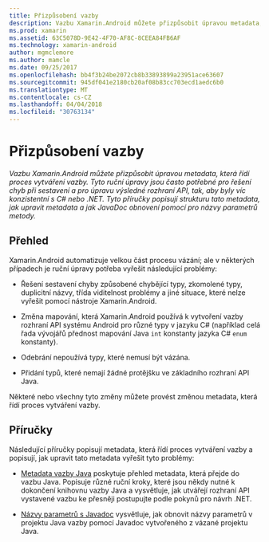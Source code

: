 ```yaml
---
title: Přizpůsobení vazby
description: Vazbu Xamarin.Android můžete přizpůsobit úpravou metadata, která řídí proces vytváření vazby. Tyto ruční úpravy jsou často potřebné pro řešení chyb při sestavení a pro úpravu výsledné rozhraní API, tak, aby byly víc konzistentní s C# nebo .NET. Tyto příručky popisují strukturu tato metadata, jak upravit metadata a jak JavaDoc obnovení pomocí pro názvy parametrů metody.
ms.prod: xamarin
ms.assetid: 63C5078D-9E42-4F70-AF8C-8CEEA84FB6AF
ms.technology: xamarin-android
author: mgmclemore
ms.author: mamcle
ms.date: 09/25/2017
ms.openlocfilehash: bb4f3b24be2072cb8b33893899a23951ace63607
ms.sourcegitcommit: 945df041e2180cb20af08b83cc703ecd1aedc6b0
ms.translationtype: MT
ms.contentlocale: cs-CZ
ms.lasthandoff: 04/04/2018
ms.locfileid: "30763134"
---
```

# <a name="customizing-bindings"></a>Přizpůsobení vazby

_Vazbu Xamarin.Android můžete přizpůsobit úpravou metadata, která řídí proces vytváření vazby. Tyto ruční úpravy jsou často potřebné pro řešení chyb při sestavení a pro úpravu výsledné rozhraní API, tak, aby byly víc konzistentní s C# nebo .NET. Tyto příručky popisují strukturu tato metadata, jak upravit metadata a jak JavaDoc obnovení pomocí pro názvy parametrů metody._


## <a name="overview"></a>Přehled
 
Xamarin.Android automatizuje velkou část procesu vázání; ale v některých případech je ruční úpravy potřeba vyřešit následující problémy:

-   Řešení sestavení chyby způsobené chybějící typy, zkomolené typy, duplicitní názvy, třída viditelnost problémy a jiné situace, které nelze vyřešit pomocí nástroje Xamarin.Android. 

-   Změna mapování, která Xamarin.Android používá k vytvoření vazby rozhraní API systému Android pro různé typy v jazyku C# (například celá řada vývojářů přednost mapování Java `int` konstanty jazyka C# `enum` konstanty).

-   Odebrání nepoužívá typy, které nemusí být vázána. 

-   Přidání typů, které nemají žádné protějšku ve základního rozhraní API Java. 

Některé nebo všechny tyto změny můžete provést změnou metadata, která řídí proces vytváření vazby.


## <a name="guides"></a>Příručky

Následující příručky popisují metadata, která řídí proces vytváření vazby a popisují, jak upravit tato metadata vyřešit tyto problémy:

-   [Metadata vazby Java](~/android/platform/binding-java-library/customizing-bindings/java-bindings-metadata.md) poskytuje přehled metadata, která přejde do vazbu Java.
    Popisuje různé ruční kroky, které jsou někdy nutné k dokončení knihovnu vazby Java a vysvětluje, jak utvářejí rozhraní API vystavené vazbu ke přesněji postupujte podle pokynů pro návrh .NET.

-   [Názvy parametrů s Javadoc](~/android/platform/binding-java-library/customizing-bindings/naming-parameters-with-javadoc.md) vysvětluje, jak obnovit názvy parametrů v projektu Java vazby pomocí Javadoc vytvořeného z vázané projektu Java.


 

